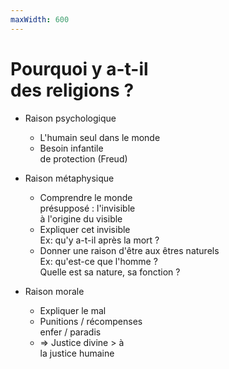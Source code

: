```yaml
---
maxWidth: 600
---
```

# Pourquoi y a-t-il <br> des religions ?
- Raison psychologique 
  - L'humain seul dans le monde
  - Besoin infantile <br> de protection (Freud)
- Raison métaphysique
  - Comprendre le monde <br> présupposé : l'invisible  <br> à l'origine du visible
  - Expliquer cet invisible <br> Ex: qu'y a-t-il après la mort ?
  - Donner une raison d'être aux êtres naturels <br> Ex: qu'est-ce que l'homme ? <br> Quelle est sa nature, sa fonction ?
- Raison morale
  - Expliquer le mal
  - Punitions / récompenses <br> enfer / paradis
  - => Justice divine > à <br> la justice humaine



  <!--fold-->